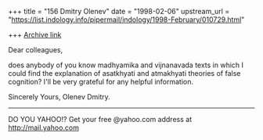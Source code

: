 +++
title = "156 Dmitry Olenev"
date = "1998-02-06"
upstream_url = "https://list.indology.info/pipermail/indology/1998-February/010729.html"

+++
[Archive link](https://list.indology.info/pipermail/indology/1998-February/010729.html)

   Dear colleagues,

   does anybody of you know madhyamika and vijnanavada texts in which
I could find the explanation of
asatkhyati and atmakhyati theories of false cognition?
I'll be very grateful for any helpful information.

   Sincerely Yours,  Olenev Dmitry.



_________________________________________________________
DO YOU YAHOO!?
Get your free @yahoo.com address at http://mail.yahoo.com



